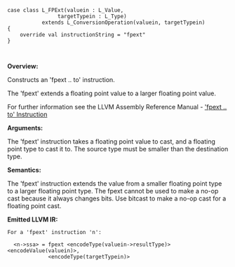 
```



case class L_FPExt(valuein : L_Value, 
                targetTypein : L_Type) 
           extends L_ConversionOperation(valuein, targetTypein)
{
    override val instructionString = "fpext"
}



```

**Overview:**

Constructs an 'fpext .. to' instruction.

The 'fpext' extends a floating point value to a larger floating point value.

For further information see the LLVM Assembly Reference Manual - ['fpext .. to' Instruction](http://llvm.org/docs/LangRef.html#i_fpext)

**Arguments:**

The 'fpext' instruction takes a floating point value to cast, and a floating point type to cast it to. The source type must be smaller than the destination type.

**Semantics:**

The 'fpext' instruction extends the value from a smaller floating point type to a larger floating point type. The fpext cannot be used to make a no-op cast because it always changes bits. Use bitcast to make a no-op cast for a floating point cast.

**Emitted LLVM IR:**
```
For a 'fpext' instruction 'n':

  <n->ssa> = fpext <encodeType(valuein->resultType)> <encodeValue(valuein)>, 
             <encodeType(targetTypein)>    
    
```